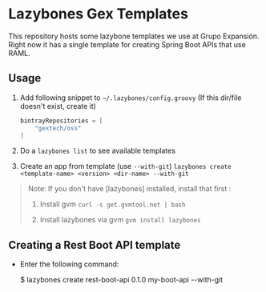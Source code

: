 # Lazybones Gex Templates

This repository hosts some lazybone templates we use at Grupo Expansión. 
Right now it has a single template for creating Spring Boot APIs that use RAML.

## Usage

1. Add following snippet to `~/.lazybones/config.groovy` (If this dir/file doesn't exist, create it)

    ```groovy
    bintrayRepositories = [
        "gextech/oss"
    ]
    ```

2. Do a `lazybones list` to see available templates

3. Create an app from template (use `--with-git`)
    `lazybones create <template-name> <version> <dir-name> --with-git`

> Note: If you don't have [lazybones] installed, install that first :
>
> 1. Install gvm `curl -s get.gvmtool.net | bash`
>
> 2. Install lazybones via gvm `gvm install lazybones`

## Creating a Rest Boot API template

* Enter the following command:

    $ lazybones create rest-boot-api 0.1.0 my-boot-api --with-git


